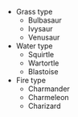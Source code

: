 * Grass type
  * Bulbasaur
  * Ivysaur
  * Venusaur
* Water type
  * Squirtle
  * Wartortle
  * Blastoise
* Fire type
  * Charmander
  * Charmeleon
  * Charizard
